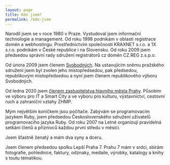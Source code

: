 ```yaml
---
layout: page
title: Kdo jsem?
permalink: /kdo-jsem
---
```


Narodil jsem se v roce 1980 v Praze. Vystudoval jsem informační technologie a management. Od roku 1998 podnikám v oblasti registrace domén a webhostingu. Prostřednictvím společností KRAXNET s.r.o. a 1X s.r.o. podnikám v České republice i na Slovensku. Od roku 2009 jsem předsedou správní rady sdružení registrátorů cz domén CZ.REG z.s.p.o. 

Od února 2009 jsem členem <a href="http://www.svobodni.cz">Svobodných</a>. Na ustavujícím sněmu pražského sdružení jsem byl zvolen jeho místopředsedou, pak předsedou, republikovým místopředsedou a nyní jsem členem republikového výboru Svobodných.

Od ledna 2020 jsem [členem zastupitelstva hlavního města Prahy](https://www.praha.eu/jnp/cz/o_meste/primator_a_volene_organy/zastupitelstvo/seznam_zastupitelu/index.html?memberId=6512). Působím ve výboru pro IT a Smart City a ve výboru pro kulturu, výstavnictví, cestovní ruch a zahraniční vztahy ZHMP.

Mým největším koníčkem jsou počítače. Zabývám se programovacím jazykem Ruby, jsem předsedou Československého sdružení uživatelů programovacího jazyka Ruby. Od roku 2007 na Letné organizuji pravidelná setkání členů a příznivců každou první středu v měsíci.

Jsem šťastně ženatý a mám dva syny a dceru.

Jsem členem předsedou spolku Lepší Praha 7. Prahu 7 mám v srdci, sbírám fotografie, pohlednice, faktury, odznaky, medaile, výrobky, katalogy a knihy s toutu tématikou.
